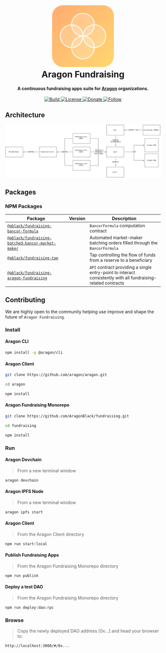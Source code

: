<h1 align="center">
 <img src="./.github/images/icon.svg" alt="Aragon Fundraising" width="200">
  <br>
  Aragon Fundraising
  <br>
</h1>

<h4 align="center">
    A continuous fundraising apps suite for <a href="https://www.aragon.org" target="_blank">Aragon</a> organizations.
</h4>

<p align="center">
  <a href="https://badge.fury.io/js/electron-markdownify">
    <img
        src="https://travis-ci.org/AragonBlack/fundraising.svg?branch=next"
        alt="Build"
    >
  </a>
  <a href="https://www.gnu.org/licenses/agpl-3.0">
    <img
        src="https://img.shields.io/badge/License-AGPL%20v3-blue.svg"
        alt="License"
    >
  </a>
  <a href="https://en.cryptobadges.io/donate/0x233373130f7d859c1d743d01b7dfa09b9667a69a">
    <img
        src="https://en.cryptobadges.io/badge/micro/0x233373130f7d859c1d743d01b7dfa09b9667a69a"
        alt="Donate"
    >
  </a>
  <a href="https://twitter.com/AragonBlackTeam">
    <img 
        src="https://img.shields.io/twitter/follow/AragonBlackTeam?label=Follow"
        alt="Follow"
    >
  </a>
</p>

## Architecture

![Architecture](.github/images/architecture.svg)


## Packages


### NPM Packages

| Package                                                                                | Version | Description                                                                                                   |
| -------------------------------------------------------------------------------------- | ------- | ------------------------------------------------------------------------------------------------------------- |
| [`@ablack/fundraising-bancor-formula`](/apps/bancor-formula)                           |         | `BancorFormula` computation contract                                                                          |
| [`@ablack/fundraising-batched-bancor-market-maker`](/apps/batched-bancor-market-maker) |         | Automated market-maker batching orders filled through the `BancorFormula`                                     |
| [`@ablack/fundraising-tap`](/apps/tap)                                                 |         | Tap controlling the flow of funds from a reserve to a beneficiary                                             |
| [`@ablack/fundraising-aragon-fundraising`](/apps/aragon-fundraising)                   |         | `API` contract providing a single entry-point to interact consistently with all fundraising-related contracts |


## Contributing

We are highly open to the community helping use improve and shape the future of `Aragon Fundraising`.

### Install

#### Aragon CLI

```bash
npm install -g @aragon/cli
```

#### Aragon Client

```bash
git clone https://github.com/aragon/aragon.git
```

```bash
cd aragon
```

```bash
npm install
```

#### Aragon Fundraising Monorepo

```bash
git clone https://github.com/AragonBlack/fundraising.git
```

```bash
cd fundraising
```

```bash
npm install
```

### Run

#### Aragon Devchain
> From a new terminal window

```bash
aragon devchain
```

#### Aragon IPFS Node
> From a new terminal window
> 
```bash
aragon ipfs start
```

#### Aragon Client
> From the Aragon Client directory

```bash
npm run start:local
```

#### Publish Fundraising Apps
> From the Aragon Fundraising Monorepo directory

```bash
npm run publish
```

#### Deploy a test DAO
> From the Aragon Fundraising Monorepo directory

```bash
npm run deploy:dao:rpc
```

### Browse

> Copy the newly deployed DAO address [0x...] and head your browser to:
```bash 
http://localhost:3000/#/0x...
```
